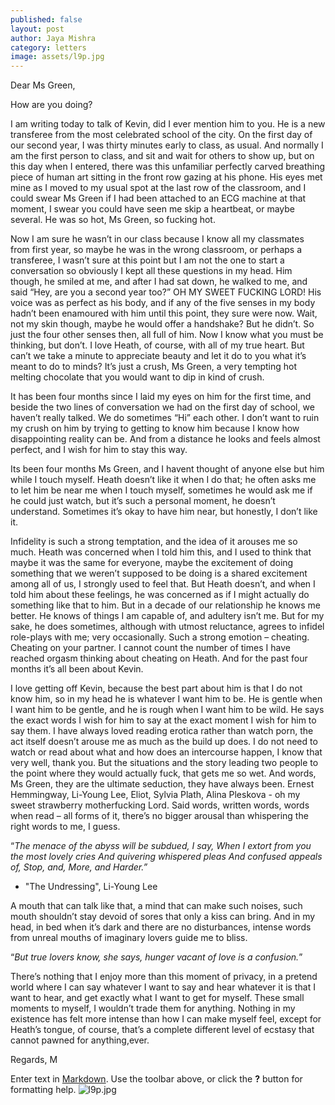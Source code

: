 ```yaml
---
published: false
layout: post
author: Jaya Mishra
category: letters
image: assets/l9p.jpg
---
```

Dear Ms Green,

How are you doing?

I am writing today to talk of Kevin, did I ever mention him to you. 
He is a new transferee from the most celebrated school of the city. On the first day of our second year, I was thirty minutes early to class, as usual. And normally I am the first person to class, and sit and wait for others to show up, but on this day when I entered, there was this unfamiliar perfectly carved breathing piece of human art sitting in the front row gazing at his phone. His eyes met mine as I moved to my usual spot at the last row of the classroom, and I could swear Ms Green if I had been attached to an ECG machine at that moment, I swear you could have seen me skip a heartbeat, or maybe several. He was so hot, Ms Green, so fucking hot.

Now I am sure he wasn’t in our class because I know all my classmates from first year, so maybe he was in the wrong classroom, or perhaps a transferee, I wasn’t sure at this point but I am not the one to start a conversation so obviously I kept all these questions in my head. Him though, he smiled at me, and after I had sat down, he walked to me, and said “Hey, are you a second year too?” OH MY SWEET FUCKING LORD! His voice was as perfect as his body, and if any of the five senses in my body hadn’t been enamoured with him until this point, they sure were now. Wait, not my skin though, maybe he would offer a handshake? But he didn’t. So just the four other senses then, all full of him. Now I know what you must be thinking, but don’t. I love Heath, of course, with all of my true heart. But can’t we take a minute to appreciate beauty and let it do to you what it’s meant to do to minds? It’s just a crush, Ms Green, a very tempting hot melting chocolate that you would want to dip in kind of crush.

It has been four months since I laid my eyes on him for the first time, and beside the two lines of conversation we had on the first day of school, we haven’t really talked. We do sometimes “Hi” each other. I don’t want to ruin my crush on him by trying to getting to know him because I know how disappointing reality can be. And from a distance he looks and feels almost perfect, and I wish for him to stay this way.

Its been four months Ms Green, and I havent thought of anyone else but him while I touch myself. Heath doesn’t like it when I do that; he often asks me to let him be near me when I touch myself, sometimes he would ask me if he could just watch, but it’s such a personal moment, he doesn’t understand. Sometimes it’s okay to have him near, but honestly, I don’t like it. 

Infidelity is such a strong temptation, and the idea of it arouses me so much. Heath was concerned when I told him this, and I used to think that maybe it was the same for everyone, maybe the excitement of doing something that we weren’t supposed to be doing is a shared excitement among all of us, I strongly used to feel that. But Heath doesn’t, and when I told him about these feelings, he was concerned as if I might actually do something like that to him. But in a decade of our relationship he knows me better. He knows of things I am capable of, and adultery isn’t me. But for my sake, he does sometimes, although with utmost reluctance, agrees to infidel role-plays with me; very occasionally. Such a strong emotion – cheating. Cheating on your partner. I cannot count the number of times I have reached orgasm thinking about cheating on Heath. And for the past four months it’s all been about Kevin. 

I love getting off Kevin, because the best part about him is that I do not know him, so in my head he is whatever I want him to be. He is gentle when I want him to be gentle, and he is rough when I want him to be wild. He says the exact words I wish for him to say at the exact moment I wish for him to say them. I have always loved reading erotica rather than watch porn, the act itself doesn’t arouse me as much as the build up does. I do not need to watch or read about what and how does an intercourse happen, I know that very well, thank you. But the situations and the story leading two people to the point where they would actually fuck, that gets me so wet. And words, Ms Green, they are the ultimate seduction, they have always been. Ernest Hemmingway, Li-Young Lee, Eliot, Sylvia Plath, Alina Pleskova - oh my sweet strawberry motherfucking Lord. Said words, written words, words when read – all forms of it, there’s no bigger arousal than whispering the right words to me, I guess. 

“_The menace of the abyss will be subdued, I say,
When I extort from you the most lovely cries
And quivering whispered pleas
And confused appeals of, Stop, and, More, and Harder.”_
- "The Undressing", Li-Young Lee

A mouth that can talk like that, a mind that can make such noises, such mouth shouldn’t stay devoid of sores that only a kiss can bring. And in my head, in bed when it’s dark and there are no disturbances, intense words from unreal mouths of imaginary lovers guide me to bliss. 

“_But true lovers know, she says, hunger vacant of love is a confusion._”


There’s nothing that I enjoy more than this moment of privacy, in a pretend world where I can say whatever I want to say and hear whatever it is that I want to hear, and get exactly what I want to get for myself. These small moments to myself, I wouldn’t trade them for anything. Nothing in my existence has felt more intense than how I can make myself feel, except for Heath’s tongue, of course, that’s  a complete different level of ecstasy that cannot pawned for anything,ever.

Regards,
M 


Enter text in [Markdown](http://daringfireball.net/projects/markdown/). Use the toolbar above, or click the **?** button for formatting help.
![l9p.jpg]({{site.baseurl}}/assets/l9p.jpg)
